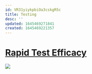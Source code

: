 ```yaml
---
id: VR31yiykpbiOa3cskgR5c
title: Testing
desc: ''
updated: 1645469271841
created: 1645469221357
---
```



# [Rapid Test Efficacy](https://covid19-sciencetable.ca/sciencebrief/use-of-rapid-antigen-tests-during-the-omicron-wave/)

![](/assets/images/2022-02-21-19-47-13.png)